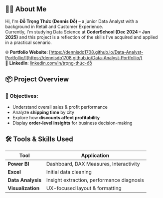 ## 🙋‍♂️ About Me

Hi, I'm **Đỗ Trọng Thức (Dennis Đỗ)** – a junior Data Analyst with a background in Retail and Customer Experience.  
Currently, I'm studying Data Science at **CoderSchool (Dec 2024 – Jun 2025)** and this project is a reflection of the skills I’ve acquired and applied in a practical scenario.

🌐 **Portfolio Website**: [https://dennisdo1708.github.io/Data-Analyst-Portfollio/](https://dennisdo1708.github.io/Data-Analyst-Portfollio/)  
🔗 **LinkedIn**: [linkedin.com/in/trọng-thức-đỗ](https://www.linkedin.com/in/trọng-thức-đỗ-83b5641b8/)  
## 📦 Project Overview

### 🎯 Objectives:
- Understand overall sales & profit performance
- Analyze **shipping time** by city
- Explore how **discounts affect profitability**
- Display **order-level insights** for business decision-making
 ## 🛠 Tools & Skills Used

| Tool | Application |
|------|-------------|
| **Power BI** | Dashboard, DAX Measures, Interactivity |
| **Excel** | Initial data cleaning |
| **Data Analysis** | Insight extraction, performance diagnosis |
| **Visualization** | UX-focused layout & formatting |
